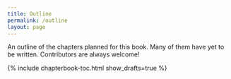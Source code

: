```yaml
---
title: Outline
permalink: /outline
layout: page
---
```


An outline of the chapters planned for this book.
Many of them have yet to be written.
Contributors are always welcome!

{% include chapterbook-toc.html show_drafts=true %}
